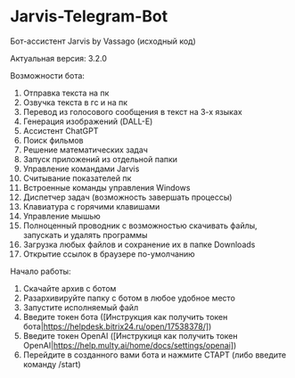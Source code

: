 # Jarvis-Telegram-Bot
Бот-ассистент Jarvis by Vassago (исходный код)

Актуальная версия: 3.2.0

Возможности бота:
1. Отправка текста на пк
2. Озвучка текста в гс и на пк
3. Перевод из голосового сообщения в текст на 3-х языках
4. Генерация изображений (DALL-E)
5. Ассистент ChatGPT
6. Поиск фильмов
7. Решение математических задач
8. Запуск приложений из отдельной папки
9. Управление командами Jarvis
10. Считывание показателей пк
11. Встроенные команды управления Windows
12. Диспетчер задач (возможность завершать процессы)
13. Клавиатура с горячими клавишами
14. Управление мышью
15. Полноценный проводник с возможностью скачивать файлы, запускать и удалять программы
16. Загрузка любых файлов и сохранение их в папке Downloads
17. Открытие ссылок в браузере по-умолчанию


Начало работы:
1. Скачайте архив с ботом
2. Разархивируйте папку с ботом в любое удобное место
3. Запустите исполняемый файл
4. Введите токен бота ([Инструкция как получить токен бота|https://helpdesk.bitrix24.ru/open/17538378/])
5. Введите токен OpenAI ([Инструкиця как получить токен OpenAI|https://help.multy.ai/home/docs/settings/openai])
6. Перейдите в созданного вами бота и нажмите СТАРТ (либо введите команду /start)
